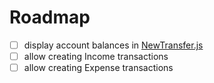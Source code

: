 # Roadmap
- [ ] display account balances in [NewTransfer.js](src/web/screens/NewTransfer.js)
- [ ] allow creating Income transactions
- [ ] allow creating Expense transactions
